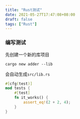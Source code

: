 ```yaml
---
title: "Rust测试"
date: 2021-05-27T17:47:08+08:00
draft: false
tags: ["Rust"]
---
```


### 编写测试

先创建一个新的库项目

```
cargo new adder --lib
```

会自动生成`src/lib.rs`

```rust
#[cfg(test)]
mod tests {
	#[test]
	fn it_works() {
		assert_eq!(2 + 2, 4);
	}
}
```

